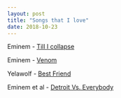 ```yaml
---
layout: post
title: "Songs that I love"
date: 2018-10-23
---
```

Eminem - [Till I collapse](https://www.youtube.com/watch?v=ikKUceLXdt8&start_radio=1&list=RDikKUceLXdt8)

Eminem - [Venom](https://www.youtube.com/watch?v=gRZ_HPYiTC0)

Yelawolf - [Best Friend](https://www.youtube.com/watch?v=kHRU0TvB42c)

Eminem et al - [Detroit Vs. Everybody](https://www.youtube.com/watch?v=hCdgDxQbW_U)
